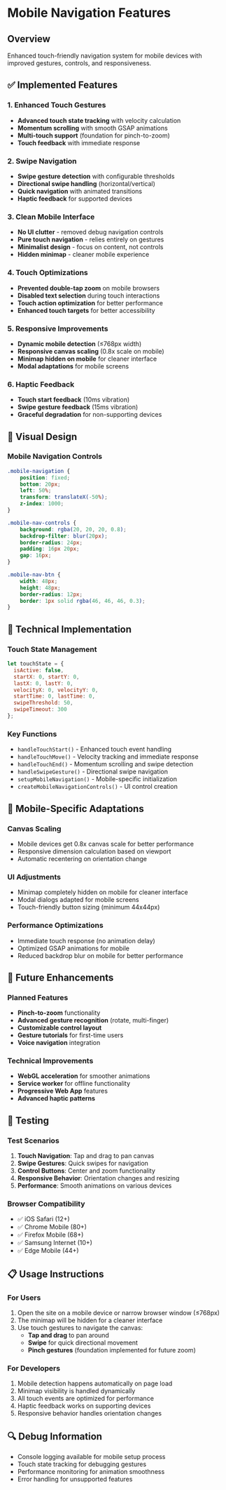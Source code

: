 # Mobile Navigation Features

## Overview
Enhanced touch-friendly navigation system for mobile devices with improved gestures, controls, and responsiveness.

## ✅ Implemented Features

### 1. Enhanced Touch Gestures
- **Advanced touch state tracking** with velocity calculation
- **Momentum scrolling** with smooth GSAP animations
- **Multi-touch support** (foundation for pinch-to-zoom)
- **Touch feedback** with immediate response

### 2. Swipe Navigation
- **Swipe gesture detection** with configurable thresholds
- **Directional swipe handling** (horizontal/vertical)
- **Quick navigation** with animated transitions
- **Haptic feedback** for supported devices

### 3. Clean Mobile Interface
- **No UI clutter** - removed debug navigation controls
- **Pure touch navigation** - relies entirely on gestures
- **Minimalist design** - focus on content, not controls
- **Hidden minimap** - cleaner mobile experience

### 4. Touch Optimizations
- **Prevented double-tap zoom** on mobile browsers
- **Disabled text selection** during touch interactions
- **Touch action optimization** for better performance
- **Enhanced touch targets** for better accessibility

### 5. Responsive Improvements
- **Dynamic mobile detection** (≤768px width)
- **Responsive canvas scaling** (0.8x scale on mobile)
- **Minimap hidden on mobile** for cleaner interface
- **Modal adaptations** for mobile screens

### 6. Haptic Feedback
- **Touch start feedback** (10ms vibration)
- **Swipe gesture feedback** (15ms vibration)
- **Graceful degradation** for non-supporting devices

## 🎨 Visual Design

### Mobile Navigation Controls
```css
.mobile-navigation {
    position: fixed;
    bottom: 20px;
    left: 50%;
    transform: translateX(-50%);
    z-index: 1000;
}

.mobile-nav-controls {
    background: rgba(20, 20, 20, 0.8);
    backdrop-filter: blur(20px);
    border-radius: 24px;
    padding: 16px 20px;
    gap: 16px;
}

.mobile-nav-btn {
    width: 48px;
    height: 48px;
    border-radius: 12px;
    border: 1px solid rgba(46, 46, 46, 0.3);
}
```

## 🔧 Technical Implementation

### Touch State Management
```javascript
let touchState = {
  isActive: false,
  startX: 0, startY: 0,
  lastX: 0, lastY: 0,
  velocityX: 0, velocityY: 0,
  startTime: 0, lastTime: 0,
  swipeThreshold: 50,
  swipeTimeout: 300
};
```

### Key Functions
- `handleTouchStart()` - Enhanced touch event handling
- `handleTouchMove()` - Velocity tracking and immediate response
- `handleTouchEnd()` - Momentum scrolling and swipe detection
- `handleSwipeGesture()` - Directional swipe navigation
- `setupMobileNavigation()` - Mobile-specific initialization
- `createMobileNavigationControls()` - UI control creation

## 📱 Mobile-Specific Adaptations

### Canvas Scaling
- Mobile devices get 0.8x canvas scale for better performance
- Responsive dimension calculation based on viewport
- Automatic recentering on orientation change

### UI Adjustments
- Minimap completely hidden on mobile for cleaner interface
- Modal dialogs adapted for mobile screens
- Touch-friendly button sizing (minimum 44x44px)

### Performance Optimizations
- Immediate touch response (no animation delay)
- Optimized GSAP animations for mobile
- Reduced backdrop blur on mobile for better performance

## 🚀 Future Enhancements

### Planned Features
- **Pinch-to-zoom** functionality
- **Advanced gesture recognition** (rotate, multi-finger)
- **Customizable control layout**
- **Gesture tutorials** for first-time users
- **Voice navigation** integration

### Technical Improvements
- **WebGL acceleration** for smoother animations
- **Service worker** for offline functionality
- **Progressive Web App** features
- **Advanced haptic patterns**

## 🧪 Testing

### Test Scenarios
1. **Touch Navigation**: Tap and drag to pan canvas
2. **Swipe Gestures**: Quick swipes for navigation
3. **Control Buttons**: Center and zoom functionality
4. **Responsive Behavior**: Orientation changes and resizing
5. **Performance**: Smooth animations on various devices

### Browser Compatibility
- ✅ iOS Safari (12+)
- ✅ Chrome Mobile (80+)
- ✅ Firefox Mobile (68+)
- ✅ Samsung Internet (10+)
- ✅ Edge Mobile (44+)

## 📋 Usage Instructions

### For Users
1. Open the site on a mobile device or narrow browser window (≤768px)
2. The minimap will be hidden for a cleaner interface
3. Use touch gestures to navigate the canvas:
   - **Tap and drag** to pan around
   - **Swipe** for quick directional movement
   - **Pinch gestures** (foundation implemented for future zoom)

### For Developers
1. Mobile detection happens automatically on page load
2. Minimap visibility is handled dynamically
3. All touch events are optimized for performance
4. Haptic feedback works on supporting devices
5. Responsive behavior handles orientation changes

## 🔍 Debug Information
- Console logging available for mobile setup process
- Touch state tracking for debugging gestures
- Performance monitoring for animation smoothness
- Error handling for unsupported features
